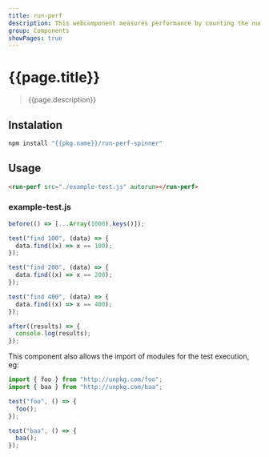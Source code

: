 ```yaml
---
title: run-perf
description: This webcomponent measures performance by counting the number of executions a function achieves in 1 second
group: Components
showPages: true
---
```


# {{page.title}}

> {{page.description}}

## Instalation

```bash
npm install "{{pkg.name}}/run-perf-spinner"
```

## Usage

<run-perf src="./example-test.js" autorun></run-perf>

```html
<run-perf src="./example-test.js" autorun></run-perf>
```

### example-test.js

```js
before(() => [...Array(1000).keys()]);

test("find 100", (data) => {
  data.find((x) => x == 100);
});

test("find 200", (data) => {
  data.find((x) => x == 200);
});

test("find 400", (data) => {
  data.find((x) => x == 400);
});

after((results) => {
  console.log(results);
});
```

This component also allows the import of modules for the test execution, eg:

```js
import { foo } from "http://unpkg.com/foo";
import { baa } from "http://unpkg.com/baa";

test("foo", () => {
  foo();
});

test("baa", () => {
  baa();
});
```

<script type="module" src="./run-perf.js"></script>
